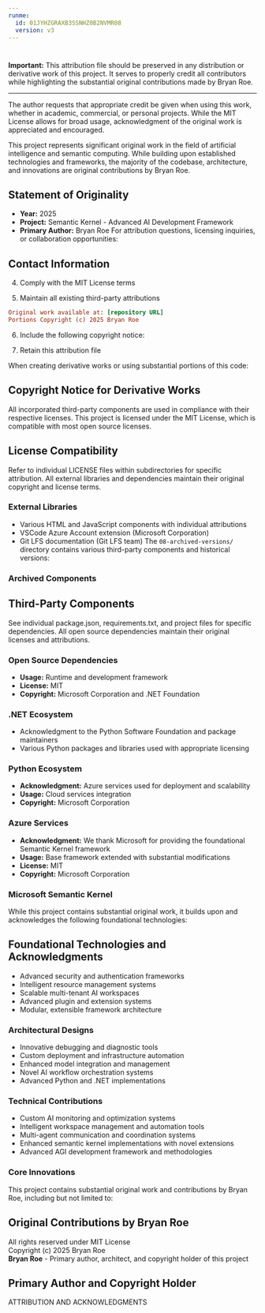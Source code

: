 ```yaml
---
runme:
  id: 01JYHZGRAXB3SSNHZ0B2NVMR08
  version: v3
---
```


# 

**Important:** This attribution file should be preserved in any distribution or derivative work of this project. It serves to properly credit all contributors while highlighting the substantial original contributions made by Bryan Roe.

---

The author requests that appropriate credit be given when using this work, whether in academic, commercial, or personal projects. While the MIT License allows for broad usage, acknowledgment of the original work is appreciated and encouraged.

This project represents significant original work in the field of artificial intelligence and semantic computing. While building upon established technologies and frameworks, the majority of the codebase, architecture, and innovations are original contributions by Bryan Roe.

## Statement of Originality

- **Year:** 2025
- **Project:** Semantic Kernel - Advanced AI Development Framework
- **Primary Author:** Bryan Roe
   For attribution questions, licensing inquiries, or collaboration opportunities:

## Contact Information

4. Comply with the MIT License terms

5. Maintain all existing third-party attributions

```ini {"id":"01JYHZGRE3ZG7CHB41JVXXR1Y5"}
Original work available at: [repository URL]
Portions Copyright (c) 2025 Bryan Roe
```

6. Include the following copyright notice:

7. Retain this attribution file

When creating derivative works or using substantial portions of this code:

## Copyright Notice for Derivative Works

All incorporated third-party components are used in compliance with their respective licenses.
This project is licensed under the MIT License, which is compatible with most open source licenses.

## License Compatibility

Refer to individual LICENSE files within subdirectories for specific attribution.
All external libraries and dependencies maintain their original copyright and license terms.

### External Libraries

- Various HTML and JavaScript components with individual attributions
- VSCode Azure Account extension (Microsoft Corporation)
- Git LFS documentation (Git LFS team)
   The `08-archived-versions/` directory contains various third-party components and historical versions:

### Archived Components

## Third-Party Components

See individual package.json, requirements.txt, and project files for specific dependencies.
All open source dependencies maintain their original licenses and attributions.

### Open Source Dependencies

- **Usage:** Runtime and development framework
- **License:** MIT
- **Copyright:** Microsoft Corporation and .NET Foundation

### .NET Ecosystem

- Acknowledgment to the Python Software Foundation and package maintainers
- Various Python packages and libraries used with appropriate licensing

### Python Ecosystem

- **Acknowledgment:** Azure services used for deployment and scalability
- **Usage:** Cloud services integration
- **Copyright:** Microsoft Corporation

### Azure Services

- **Acknowledgment:** We thank Microsoft for providing the foundational Semantic Kernel framework
- **Usage:** Base framework extended with substantial modifications
- **License:** MIT
- **Copyright:** Microsoft Corporation

### Microsoft Semantic Kernel

While this project contains substantial original work, it builds upon and acknowledges the following foundational technologies:

## Foundational Technologies and Acknowledgments

- Advanced security and authentication frameworks
- Intelligent resource management systems
- Scalable multi-tenant AI workspaces
- Advanced plugin and extension systems
- Modular, extensible framework architecture

### Architectural Designs

- Innovative debugging and diagnostic tools
- Custom deployment and infrastructure automation
- Enhanced model integration and management
- Novel AI workflow orchestration systems
- Advanced Python and .NET implementations

### Technical Contributions

- Custom AI monitoring and optimization systems
- Intelligent workspace management and automation tools
- Multi-agent communication and coordination systems
- Enhanced semantic kernel implementations with novel extensions
- Advanced AGI development framework and methodologies

### Core Innovations

This project contains substantial original work and contributions by Bryan Roe, including but not limited to:

## Original Contributions by Bryan Roe

All rights reserved under MIT License  
Copyright (c) 2025 Bryan Roe  
**Bryan Roe** - Primary author, architect, and copyright holder of this project

## Primary Author and Copyright Holder

ATTRIBUTION AND ACKNOWLEDGMENTS